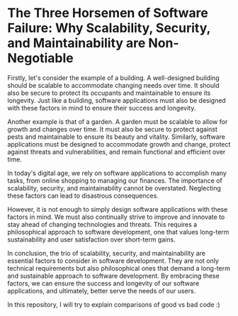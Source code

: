 # The Three Horsemen of Software Failure: Why Scalability, Security, and Maintainability are Non-Negotiable

<p>Firstly, let's consider the example of a building. A well-designed building should be scalable to accommodate changing needs over time. It should also be secure to protect its occupants and maintainable to ensure its longevity. Just like a building, software applications must also be designed with these factors in mind to ensure their success and longevity.</p>

<p>Another example is that of a garden. A garden must be scalable to allow for growth and changes over time. It must also be secure to protect against pests and maintainable to ensure its beauty and vitality. Similarly, software applications must be designed to accommodate growth and change, protect against threats and vulnerabilities, and remain functional and efficient over time.</p>

<p>In today's digital age, we rely on software applications to accomplish many tasks, from online shopping to managing our finances. The importance of scalability, security, and maintainability cannot be overstated. Neglecting these factors can lead to disastrous consequences.</p>

<p>However, it is not enough to simply design software applications with these factors in mind. We must also continually strive to improve and innovate to stay ahead of changing technologies and threats. This requires a philosophical approach to software development, one that values long-term sustainability and user satisfaction over short-term gains.</p>

<p>In conclusion, the trio of scalability, security, and maintainability are essential factors to consider in software development. They are not only technical requirements but also philosophical ones that demand a long-term and sustainable approach to software development. By embracing these factors, we can ensure the success and longevity of our software applications, and ultimately, better serve the needs of our users.</p>


<p>In this repository, I will try to explain comparisons of good vs bad code :) </p>





